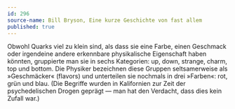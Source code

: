 ```yaml
---
id: 296
source-name: Bill Bryson, Eine kurze Geschichte von fast allem
published: true
---
```

Obwohl Quarks viel zu klein sind, als dass sie eine Farbe, einen Geschmack oder irgendeine andere erkennbare physikalische Eigenschaft haben könnten, gruppierte man sie in sechs Kategorien: up, down, strange, charm, top und bottom. Die Physiker bezeichnen diese Gruppen seltsamerweise als »Geschmäcker« (flavors) und unterteilen sie nochmals in drei »Farben«: rot, grün und blau. (Die Begriffe wurden in Kalifornien zur Zeit der psychedelischen Drogen geprägt ­— man hat den Verdacht, dass dies kein Zufall war.)
